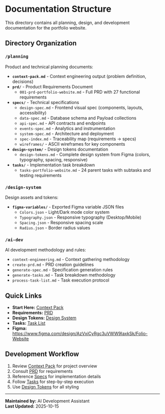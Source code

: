 # Documentation Structure

This directory contains all planning, design, and development documentation for the portfolio website.

## Directory Organization

### `/planning`
Product and technical planning documents:
- **`context-pack.md`** - Context engineering output (problem definition, decisions)
- **`prd/`** - Product Requirements Document
  - `001-prd-portfolio-website.md` - Full PRD with 27 functional requirements
- **`specs/`** - Technical specifications
  - `design-spec.md` - Frontend visual spec (components, layouts, accessibility)
  - `data-spec.md` - Database schema and Payload collections
  - `api-spec.md` - API contracts and endpoints
  - `events-spec.md` - Analytics and instrumentation
  - `system-spec.md` - Architecture and deployment
  - `spec-index.md` - Traceability map (requirements → specs)
  - `wireframes/` - ASCII wireframes for key components
- **`design-system/`** - Design tokens documentation
  - `design-tokens.md` - Complete design system from Figma (colors, typography, spacing, responsive)
- **`tasks/`** - Implementation task breakdown
  - `tasks-portfolio-website.md` - 24 parent tasks with subtasks and testing requirements

### `/design-system`
Design assets and tokens:
- **`figma-variables/`** - Exported Figma variable JSON files
  - `Colors.json` - Light/Dark mode color system
  - `Typography.json` - Responsive typography (Desktop/Mobile)
  - `Spacing.json` - Responsive spacing scale
  - `Radius.json` - Border radius values

### `/ai-dev`
AI development methodology and rules:
- `context-engineering.md` - Context gathering methodology
- `create-prd.md` - PRD creation guidelines
- `generate-spec.md` - Specification generation rules
- `generate-tasks.md` - Task breakdown methodology
- `process-task-list.md` - Task execution protocol

## Quick Links

- **Start Here:** [Context Pack](planning/context-pack.md)
- **Requirements:** [PRD](planning/prd/001-prd-portfolio-website.md)
- **Design Tokens:** [Design System](planning/design-system/design-tokens.md)
- **Tasks:** [Task List](planning/tasks/tasks-portfolio-website.md)
- **Figma:** https://www.figma.com/design/AzVxiCyRgc3uVWW9IaxkSk/Folio-Website

## Development Workflow

1. Review [Context Pack](planning/context-pack.md) for project overview
2. Consult [PRD](planning/prd/001-prd-portfolio-website.md) for requirements
3. Reference [Specs](planning/specs/) for implementation details
4. Follow [Tasks](planning/tasks/tasks-portfolio-website.md) for step-by-step execution
5. Use [Design Tokens](planning/design-system/design-tokens.md) for all styling

---

**Maintained by:** AI Development Assistant  
**Last Updated:** 2025-10-15
